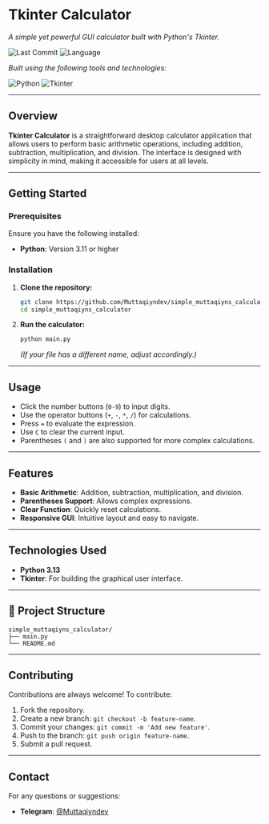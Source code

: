 # Tkinter Calculator

*A simple yet powerful GUI calculator built with Python's Tkinter.*

![Last Commit](https://img.shields.io/github/last-commit/MuttaqiynDev/simple_muttaqiyns_calculator?label=last%20commit)
![Language](https://img.shields.io/badge/python-100%25-blue)

*Built using the following tools and technologies:*

![Python](https://img.shields.io/badge/Python-3.11-blue)
![Tkinter](https://img.shields.io/badge/Tkinter-GUI-blue)

---

## Overview

**Tkinter Calculator** is a straightforward desktop calculator application that allows users to perform basic arithmetic operations, including addition, subtraction, multiplication, and division. The interface is designed with simplicity in mind, making it accessible for users at all levels.

---

## Getting Started

### Prerequisites

Ensure you have the following installed:

* **Python**: Version 3.11 or higher

### Installation

1. **Clone the repository:**

   ```bash
   git clone https://github.com/Muttaqiyndev/simple_muttaqiyns_calculator.git
   cd simple_muttaqiyns_calculator
   ```

2. **Run the calculator:**

   ```bash
   python main.py
   ```

   *(If your file has a different name, adjust accordingly.)*

---

## Usage

* Click the number buttons (`0-9`) to input digits.
* Use the operator buttons (`+`, `-`, `*`, `/`) for calculations.
* Press `=` to evaluate the expression.
* Use `C` to clear the current input.
* Parentheses `(` and `)` are also supported for more complex calculations.

---

## Features

* **Basic Arithmetic**: Addition, subtraction, multiplication, and division.
* **Parentheses Support**: Allows complex expressions.
* **Clear Function**: Quickly reset calculations.
* **Responsive GUI**: Intuitive layout and easy to navigate.

---

## Technologies Used

* **Python 3.13**
* **Tkinter**: For building the graphical user interface.

---

## 📂 Project Structure

```
simple_muttaqiyns_calculator/
├── main.py
└── README.md
```

---

## Contributing

Contributions are always welcome! To contribute:

1. Fork the repository.
2. Create a new branch: `git checkout -b feature-name`.
3. Commit your changes: `git commit -m 'Add new feature'`.
4. Push to the branch: `git push origin feature-name`.
5. Submit a pull request.

---

## Contact

For any questions or suggestions:

* **Telegram**: [@Muttaqiyndev](https://t.me/Muttaqiyndev)
